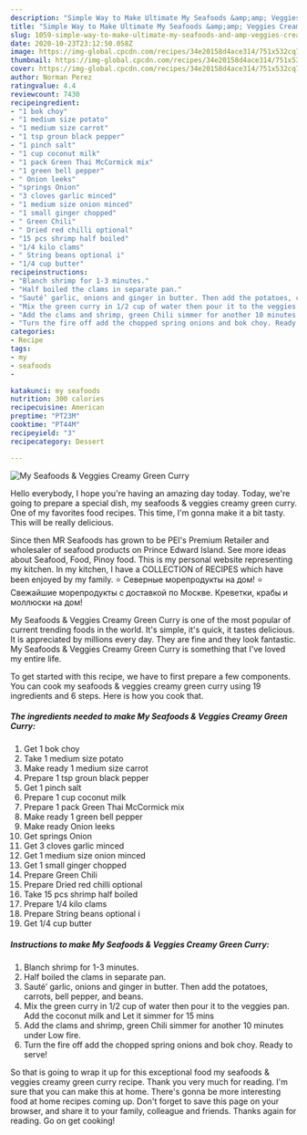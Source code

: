 ```yaml
---
description: "Simple Way to Make Ultimate My Seafoods &amp;amp; Veggies Creamy Green Curry"
title: "Simple Way to Make Ultimate My Seafoods &amp;amp; Veggies Creamy Green Curry"
slug: 1059-simple-way-to-make-ultimate-my-seafoods-and-amp-veggies-creamy-green-curry
date: 2020-10-23T23:12:50.058Z
image: https://img-global.cpcdn.com/recipes/34e20158d4ace314/751x532cq70/my-seafoods-veggies-creamy-green-curry-recipe-main-photo.jpg
thumbnail: https://img-global.cpcdn.com/recipes/34e20158d4ace314/751x532cq70/my-seafoods-veggies-creamy-green-curry-recipe-main-photo.jpg
cover: https://img-global.cpcdn.com/recipes/34e20158d4ace314/751x532cq70/my-seafoods-veggies-creamy-green-curry-recipe-main-photo.jpg
author: Norman Perez
ratingvalue: 4.4
reviewcount: 7430
recipeingredient:
- "1 bok choy"
- "1 medium size potato"
- "1 medium size carrot"
- "1 tsp groun black pepper"
- "1 pinch salt"
- "1 cup coconut milk"
- "1 pack Green Thai McCormick mix"
- "1 green bell pepper"
- " Onion leeks"
- "springs Onion"
- "3 cloves garlic minced"
- "1 medium size onion minced"
- "1 small ginger chopped"
- " Green Chili"
- " Dried red chilli optional"
- "15 pcs shrimp half boiled"
- "1/4 kilo clams"
- " String beans optional i"
- "1/4 cup butter"
recipeinstructions:
- "Blanch shrimp for 1-3 minutes."
- "Half boiled the clams in separate pan."
- "Sauté’ garlic, onions and ginger in butter. Then add the potatoes, carrots, bell pepper, and beans."
- "Mix the green curry in 1/2 cup of water then pour it to the veggies pan. Add the coconut milk and Let it simmer for 15 mins"
- "Add the clams and shrimp, green Chili simmer for another 10 minutes under Low fire."
- "Turn the fire off add the chopped spring onions and bok choy. Ready to serve!"
categories:
- Recipe
tags:
- my
- seafoods
- 

katakunci: my seafoods  
nutrition: 300 calories
recipecuisine: American
preptime: "PT23M"
cooktime: "PT44M"
recipeyield: "3"
recipecategory: Dessert

---
```



![My Seafoods &amp; Veggies Creamy Green Curry](https://img-global.cpcdn.com/recipes/34e20158d4ace314/751x532cq70/my-seafoods-veggies-creamy-green-curry-recipe-main-photo.jpg)

Hello everybody, I hope you're having an amazing day today. Today, we're going to prepare a special dish, my seafoods &amp; veggies creamy green curry. One of my favorites food recipes. This time, I'm gonna make it a bit tasty. This will be really delicious.

Since then MR Seafoods has grown to be PEI&#39;s Premium Retailer and wholesaler of seafood products on Prince Edward Island. See more ideas about Seafood, Food, Pinoy food. This is my personal website representing my kitchen. In my kitchen, I have a COLLECTION of RECIPES which have been enjoyed by my family. ⭐️ Северные морепродукты на дом! ⭐️ Свежайшие морепродукты с доставкой по Москве. Креветки, крабы и моллюски на дом!

My Seafoods &amp; Veggies Creamy Green Curry is one of the most popular of current trending foods in the world. It's simple, it's quick, it tastes delicious. It is appreciated by millions every day. They are fine and they look fantastic. My Seafoods &amp; Veggies Creamy Green Curry is something that I've loved my entire life.


To get started with this recipe, we have to first prepare a few components. You can cook my seafoods &amp; veggies creamy green curry using 19 ingredients and 6 steps. Here is how you cook that.

<!--inarticleads1-->

##### The ingredients needed to make My Seafoods &amp; Veggies Creamy Green Curry:

1. Get 1 bok choy
1. Take 1 medium size potato
1. Make ready 1 medium size carrot
1. Prepare 1 tsp groun black pepper
1. Get 1 pinch salt
1. Prepare 1 cup coconut milk
1. Prepare 1 pack Green Thai McCormick mix
1. Make ready 1 green bell pepper
1. Make ready  Onion leeks
1. Get springs Onion
1. Get 3 cloves garlic minced
1. Get 1 medium size onion minced
1. Get 1 small ginger chopped
1. Prepare  Green Chili
1. Prepare  Dried red chilli optional
1. Take 15 pcs shrimp half boiled
1. Prepare 1/4 kilo clams
1. Prepare  String beans optional i
1. Get 1/4 cup butter




<!--inarticleads2-->

##### Instructions to make My Seafoods &amp; Veggies Creamy Green Curry:

1. Blanch shrimp for 1-3 minutes.
1. Half boiled the clams in separate pan.
1. Sauté’ garlic, onions and ginger in butter. Then add the potatoes, carrots, bell pepper, and beans.
1. Mix the green curry in 1/2 cup of water then pour it to the veggies pan. Add the coconut milk and Let it simmer for 15 mins
1. Add the clams and shrimp, green Chili simmer for another 10 minutes under Low fire.
1. Turn the fire off add the chopped spring onions and bok choy. Ready to serve!




So that is going to wrap it up for this exceptional food my seafoods &amp; veggies creamy green curry recipe. Thank you very much for reading. I'm sure that you can make this at home. There's gonna be more interesting food at home recipes coming up. Don't forget to save this page on your browser, and share it to your family, colleague and friends. Thanks again for reading. Go on get cooking!
